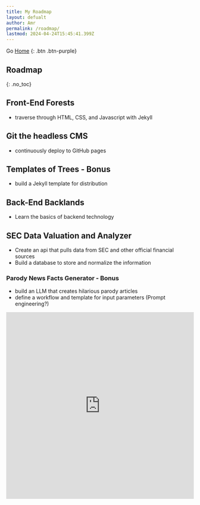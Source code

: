 ```yaml
---
title: My Roadmap
layout: defualt
author: Amr
permalink: /roadmap/
lastmod: 2024-04-24T15:45:41.399Z
---
```


Go [Home](\home)
{: .btn .btn-purple}

## Roadmap
{: .no_toc}

## Front-End Forests
- traverse through HTML, CSS, and Javascript with Jekyll 
## Git the headless CMS
- continuously deploy to GitHub pages
## Templates of Trees - Bonus
- build a Jekyll template for distribution

## Back-End Backlands
- Learn the basics of backend technology
## SEC Data Valuation and Analyzer
- Create an api that pulls data from SEC and other official financial sources
- Build a database to store and normalize the information
### Parody News Facts Generator - Bonus
- build an LLM that creates hilarious parody articles
- define a workflow and template for input parameters (Prompt engineering?)

<iframe src="https://roadmap.sh/r/embed?id=662539e2e699ec2b9b3873ab" width="100%" height="500px" frameBorder="0"></iframe>